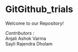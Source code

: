 # GitGithub_trials

Welcome to our Repository!

_Contributors_ :<br/>
Anjali Ashok Varma<br/>
Sayli Rajendra Dholam
<br/>
